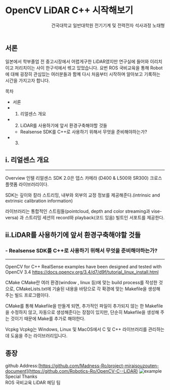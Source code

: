 # OpenCV LiDAR C++ 시작해보기
<div style="text-align: right">건국대학교 일반대학원 전기기계 및 전력전자 석사과정 노태형</div><br>

## 서론
일본에서 학부졸업 전 중고시장에서 어렵게구한 LiDAR였지만 연구실에 들어와 이리치이고 저리치이는 사이 한구석에서 썪고 있었습니다.
요번 ROS 국비교육을 통해 Robot에 대해 굉장히 관심있는 여러분들과 함꼐 다시 처음부터 시작하며 알아보고 기록하는 시간을 가지고자 합니다.

목차
- 서론
- 1. 리얼센스 개요
- 2. LiDAR를 사용하기에 앞서 환경구축해야할 것들
    - Realsense SDK를 C++로 사용하기 위해서 무엇을 준비해야하는가? 
- 3. 
## i. 리얼센스 개요
----------------------
Overview
인텔 리얼센스 SDK 2.0은 뎁스 카메라 (D400 & L500와 SR300) 크로스 플랫폼 라이브러리이다.

SDK는 깊이와 칼라 스트리밍, 내부와 외부의 교정 정보를 제공해준다.(intrinsic and extrinsic calibration information)

라이브러리는 통합적인 스트림들(pointcloud, depth and color streaming과 vise-versa)
과 스트리밍 세션의 record와 playback(코드 있음) 빌트인 서포트를 제공한다.


## ii.LiDAR를 사용하기에 앞서 환경구축해야할 것들
### - Realsense SDK를 C++로 사용하기 위해서 무엇을 준비해야하는가? 
-------------
OpenCV for C++
RealSense examples have been designed and tested with OpenCV 3.4
https://docs.opencv.org/3.4/d7/d9f/tutorial_linux_install.html

CMake
CMake란 여러 환경(window , linux 등)에 맞는 build process를 작성한 것으로, CMakeLists.txt에 기술된 내용을 바탕으로 각 확경에 맞는 Makefile을 생성해 주는 빌드 프로그램이다.

CMake를 통해 Makefile을 만들게 되면, 추가적인 파일이 추가되지 않는 한 Makefile을 수정하지 않고, 자동으로 생성해준다는 장점이 있지만, 단순히 Makefile을 생성해 주는 것이기 때문에 Make를 추가로 해야한다.

Vcpkg
Vcpkg는 Windows, Linux 및 MacOS에서 C 및 C++ 라이브러리를 관리하는 데 도움을 주는 라이브러리입니다.


## 종장

github Address:[https://github.com/Madness-Ro/project-miraisouzouten-document](https://github.com/Robotics-Ro/OpenCV-C--LiDAR)
![example](./images/QR-code.png)
Special Thanks<br>
ROS 국비교육 LiDAR 헤딩 팀


